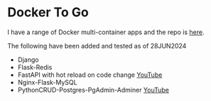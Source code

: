 # Docker To Go

I have a range of Docker multi-container apps and the repo is [here](https://github.com/Python-Test-Engineer/yt-docker-to-go).

The following have been added and tested as of 28JUN2024

- Django
- Flask-Redis
- FastAPI with hot reload on code change [YouTube](https://www.youtube.com/watch?v=ubHmmKnAoQg)
- Nginx-Flask-MySQL
- PythonCRUD-Postgres-PgAdmin-Adminer [YouTube](https://www.youtube.com/watch?v=gldHOc65buI)


